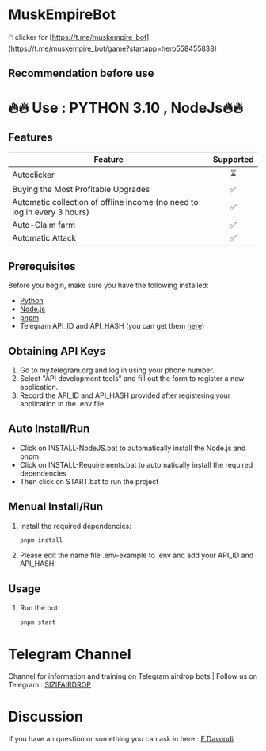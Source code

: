# MuskEmpireBot
🖱️ clicker for [https://t.me/muskempire_bot](https://t.me/muskempire_bot/game?startapp=hero558455838)

## Recommendation before use
# 🔥🔥 Use : PYTHON 3.10 , NodeJs🔥🔥

## Features  
| Feature                                                     | Supported  |
|---------------------------------------------------------------|:----------------:|
| Autoclicker                                                   |        ⌛        |
| Buying the Most Profitable Upgrades                           |        ✅        |
| Automatic collection of offline income (no need to log in every 3 hours)                     |        ✅        |
| Auto-Claim farm                                               |        ✅        |
| Automatic Attack                                              |        ✅        |


## Prerequisites
Before you begin, make sure you have the following installed:
- [Python](https://www.python.org/downloads/) 
- [Node.js](https://nodejs.org/)
- [pnpm](https://pnpm.io/)
- Telegram API_ID and API_HASH (you can get them [here](https://my.telegram.org/auth))

## Obtaining API Keys
1. Go to my.telegram.org and log in using your phone number.
2. Select "API development tools" and fill out the form to register a new application.
3. Record the API_ID and API_HASH provided after registering your application in the .env file.

## Auto Install/Run
- Click on INSTALL-NodeJS.bat to automatically install the Node.js and pnpm
- Click on INSTALL-Requirements.bat to automatically install the required dependencies 
- Then click on START.bat to run the project

## Menual Install/Run
1. Install the required dependencies:
   ```bash
   pnpm install
   ```
2. Please edit the name file .env-example to .env and add your API_ID and API_HASH:
   
## Usage
1. Run the bot:
   ```bash
   pnpm start
   ```
 
# Telegram Channel

Channel for information and training on Telegram airdrop bots | Follow us on Telegram : [SIZIFAIRDROP](https://t.me/sizifairdrop)

# Discussion

If you have an question or something you can ask in here : [F.Davoodi](https://t.me/sizifart)
